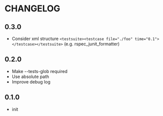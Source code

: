 # CHANGELOG

## 0.3.0

- Consider xml structure `<testsuite><testcase file="./foo" time="0.1"></testcase></testsuite>` (e.g. rspec_junit_formatter)

## 0.2.0

- Make --tests-glob required
- Use absolute path
- Improve debug log

## 0.1.0

- init
